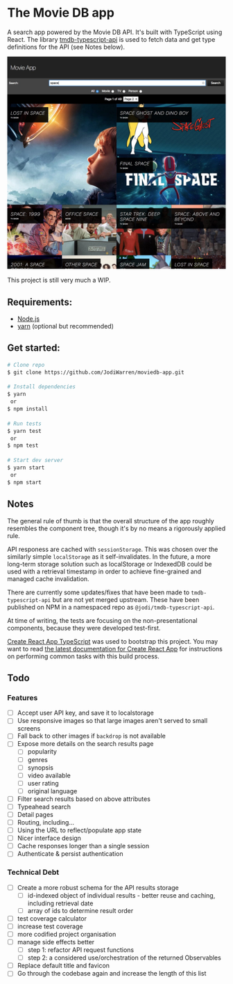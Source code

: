 # The Movie DB app

A search app powered by the Movie DB API. It's built with TypeScript using React. The library [tmdb-typescript-api](https://github.com/xusoo/tmdb-typescript-api) is used to fetch data and get type definitions for the API (see Notes below).  

![App Screenshot](screenshot.jpg)

This project is still very much a WIP.

## Requirements:
- [Node.js](https://nodejs.org/)
- [yarn](https://yarnpkg.com/) (optional but recommended)


## Get started:
```bash
# Clone repo 
$ git clone https://github.com/JodiWarren/moviedb-app.git

# Install dependencies
$ yarn 
 or
$ npm install

# Run tests
$ yarn test
 or
$ npm test

# Start dev server
$ yarn start
 or 
$ npm start
```

## Notes
The general rule of thumb is that the overall structure of the app roughly resembles the component tree, though it's by no means a rigorously applied rule.

API responess are cached with `sessionStorage`. This was chosen over the similarly simple `localStorage` as it self-invalidates. In the future, a more long-term storage solution such as localStorage or IndexedDB could be used with a retrieval timestamp in order to achieve fine-grained and managed cache invalidation.

There are currently some updates/fixes that have been made to `tmdb-typescript-api` but are not yet merged upstream. These have been published on NPM in a namespaced repo as `@jodi/tmdb-typescript-api`.

At time of writing, the tests are focusing on the non-presentational components, because they were developed test-first.

[Create React App TypeScript](https://github.com/wmonk/create-react-app-typescript) was used to bootstrap this project. You may want to read [the latest documentation for Create React App](https://github.com/facebook/create-react-app/blob/master/packages/react-scripts/template/README.md) for instructions on performing common tasks with this build process.

## Todo
### Features
- [ ] Accept user API key, and save it to localstorage
- [ ] Use responsive images so that large images aren't served to small screens
- [ ] Fall back to other images if `backdrop` is not available
- [ ] Expose more details on the search results page
  - [ ] popularity
  - [ ] genres
  - [ ] synopsis
  - [ ] video available
  - [ ] user rating
  - [ ] original language
- [ ] Filter search results based on above attributes
- [ ] Typeahead search
- [ ] Detail pages
- [ ] Routing, including...
- [ ] Using the URL to reflect/populate app state
- [ ] Nicer interface design
- [ ] Cache responses longer than a single session
- [ ] Authenticate & persist authentication

### Technical Debt
- [ ] Create a more robust schema for the API results storage
  - [ ] id-indexed object of individual results - better reuse and caching, including retrieval date
  - [ ] array of ids to determine result order
- [ ] test coverage calculator
- [ ] increase test coverage
- [ ] more codified project organisation
- [ ] manage side effects better
  - [ ] step 1: refactor API request functions
  - [ ] step 2: a considered use/orchestration of the returned Observables
- [ ] Replace default title and favicon
- [ ] Go through the codebase again and increase the length of this list